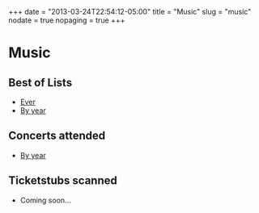 +++
date = "2013-03-24T22:54:12-05:00"
title = "Music"
slug = "music"
nodate = true
nopaging = true
+++

# Music

## Best of Lists

* [Ever](/music-best-ever)
* [By year](/music-best-by-year)

## Concerts attended

* [By year](/music-concerts)

## Ticketstubs scanned

* Coming soon...

